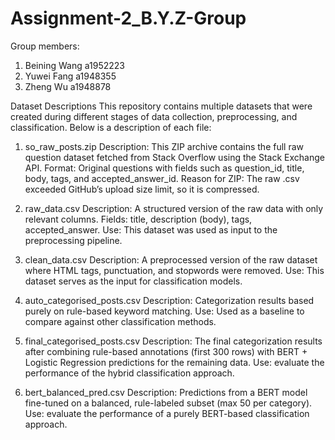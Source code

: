   # Assignment-2_B.Y.Z-Group
Group members: 
1. Beining Wang  a1952223
2. Yuwei Fang    a1948355
3. Zheng Wu      a1948878

Dataset Descriptions
This repository contains multiple datasets that were created during different stages of data collection, preprocessing, and classification. Below is a description of each file:

1. so_raw_posts.zip
Description: This ZIP archive contains the full raw question dataset fetched from Stack Overflow using the Stack Exchange API.
Format: Original questions with fields such as question_id, title, body, tags, and accepted_answer_id.
Reason for ZIP: The raw .csv exceeded GitHub’s upload size limit, so it is compressed.

2. raw_data.csv
Description: A structured version of the raw data with only relevant columns.
Fields: title, description (body), tags, accepted_answer.
Use: This dataset was used as input to the preprocessing pipeline.

3. clean_data.csv
Description: A preprocessed version of the raw dataset where HTML tags, punctuation, and stopwords were removed.
Use: This dataset serves as the input for classification models.

4. auto_categorised_posts.csv
Description: Categorization results based purely on rule-based keyword matching.
Use: Used as a baseline to compare against other classification methods.

5. final_categorised_posts.csv
Description: The final categorization results after combining rule-based annotations (first 300 rows) with BERT + Logistic Regression predictions for the remaining data.
Use: evaluate the performance of the hybrid classification approach.

6. bert_balanced_pred.csv
Description: Predictions from a BERT model fine-tuned on a balanced, rule-labeled subset (max 50 per category).
Use: evaluate the performance of a purely BERT-based classification approach.
